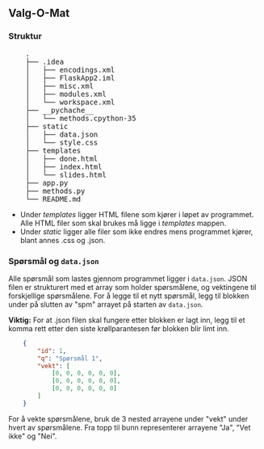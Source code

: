 ## Valg-O-Mat

### Struktur

<pre>
    .
    ├── .idea
    │   ├── encodings.xml
    │   ├── FlaskApp2.iml
    │   ├── misc.xml
    │   ├── modules.xml
    │   └── workspace.xml
    ├── __pychache__
    │   └── methods.cpython-35
    ├── static
    │   ├── data.json
    │   └── style.css
    ├── templates
    │   ├── done.html
    │   ├── index.html
    │   └── slides.html
    ├── app.py
    ├── methods.py
    └── README.md
</pre>

- Under *templates* ligger HTML filene som kjører i løpet av programmet. Alle HTML filer som skal brukes må ligge i *templates* mappen.
- Under *static* ligger alle filer som ikke endres mens programmet kjører, blant annes .css og .json.

### Spørsmål og `data.json`

Alle spørsmål som lastes gjennom programmet ligger i `data.json`. JSON filen er strukturert med et array som holder spørsmålene, og vektingene til forskjellige spørsmålene. For å legge til et nytt spørsmål, legg til blokken under på slutten av "spm" arrayet på starten av `data.json`.

**Viktig:** For at .json filen skal fungere etter blokken er lagt inn, legg til et komma rett etter den siste krøllparantesen før blokken blir limt inn.

```json
	{ 	
		"id": 1,
		"q": "Spørsmål 1",
		"vekt": [
			[0, 0, 0, 0, 0, 0],
			[0, 0, 0, 0, 0, 0],
			[0, 0, 0, 0, 0, 0]
		]
	}
```

For å vekte spørsmålene, bruk de 3 nested arrayene under "vekt" under hvert av spørsmålene. Fra topp til bunn representerer arrayene "Ja", "Vet ikke" og "Nei".
